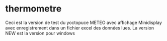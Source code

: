 # thermometre
Ceci est la version de test du yoctopuce METEO avec affichage Minidisplay avec enregistrement dans un fichier excel des données lues.
La version NEW est la version pour windows
